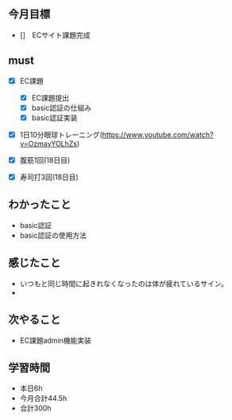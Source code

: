 ## 今月目標
- []　ECサイト課題完成 




## must
- [x] EC課題
    - [x] EC課題提出
    - [x] basic認証の仕組み
    - [x] basic認証実装
    
- [x] 1日10分眼球トレーニング(https://www.youtube.com/watch?v=OzmayYOLhZs)
- [x] 腹筋1回(18日目)
- [x] 寿司打3回(18日目)



## わかったこと
- basic認証
- basic認証の使用方法

  




## 感じたこと
- いつもと同じ時間に起きれなくなったのは体が疲れているサイン。
- 
  

## 次やること
  - EC課題admin機能実装

  

 

## 学習時間
  - 本日6h
  - 今月合計44.5h
  - 合計300h
